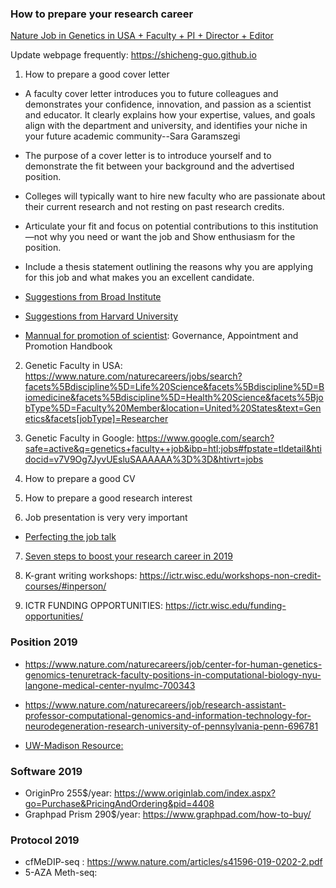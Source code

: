 ### How to prepare your research career

[Nature Job in Genetics in USA + Faculty + PI + Director + Editor](https://www.nature.com/naturecareers/jobs/search?facets%5Bdiscipline%5D=Life%20Science&facets%5Bdiscipline%5D=Biomedicine&facets%5Bdiscipline%5D=Health%20Science&facets%5BjobType%5D=Faculty%20Member&facets%5BjobType%5D=Researcher&facets%5BjobType%5D=Director&facets%5BjobType%5D=Head%20of%20Department&facets%5BjobType%5D=Principal%20Investigator&facets%5BjobType%5D=Project%20Manager&facets%5BjobType%5D=Editor&location=United%20States&location_range=25&sort=newest&text=Genetics&facets[discipline]=Environmental%20Science)

Update webpage frequently: https://shicheng-guo.github.io

1. How to prepare a good cover letter
* A faculty cover letter introduces you to future colleagues and demonstrates your confidence, innovation, and passion as a scientist and educator. It clearly explains how your expertise, values, and goals align with the department and university, and identifies your niche in your future academic community--Sara Garamszegi
* The purpose of a cover letter is to introduce yourself and to demonstrate the fit between your background and the advertised position. 
* Colleges will typically want to hire new faculty who are passionate about their current research and not resting on past research credits.
* Articulate your fit and focus on potential contributions to this institution—not why you need or want the job and Show enthusiasm for the position.
* Include a thesis statement outlining the reasons why you are applying for this job and what makes you an excellent candidate.
* [Suggestions from Broad Institute](https://github.com/Shicheng-Guo/ResearchCareer/blob/master/Cover%20letter%20for%20a%20faculty%20position%20_%20Broad%20Institute%20of%20MIT%20and%20Harvard.pdf)
* [Suggestions from Harvard University](gsas-cvs-and-cover-letters.pdf)

* [Mannual for promotion of scientist](https://fa.hms.harvard.edu/files/hmsofa/files/fom_handbook_current_issue.dec2018v2.pdf): Governance, Appointment and Promotion Handbook

2. Genetic Faculty in USA: https://www.nature.com/naturecareers/jobs/search?facets%5Bdiscipline%5D=Life%20Science&facets%5Bdiscipline%5D=Biomedicine&facets%5Bdiscipline%5D=Health%20Science&facets%5BjobType%5D=Faculty%20Member&location=United%20States&text=Genetics&facets[jobType]=Researcher

3. Genetic Faculty in Google: https://www.google.com/search?safe=active&q=genetics+faculty++job&ibp=htl;jobs#fpstate=tldetail&htidocid=v7V9Og7JyvUEsluSAAAAAA%3D%3D&htivrt=jobs

4. How to prepare a good CV


5. How to prepare a good research interest


6. Job presentation is very very important
* [Perfecting the job talk](PerfectingTheJobTalk-JE.pdf)

7. [Seven steps to boost your research career in 2019](https://www.nature.com/articles/d41586-018-07807-x)

8. K-grant writing workshops: https://ictr.wisc.edu/workshops-non-credit-courses/#inperson/

9. ICTR FUNDING OPPORTUNITIES: https://ictr.wisc.edu/funding-opportunities/


### Position 2019

* https://www.nature.com/naturecareers/job/center-for-human-genetics-genomics-tenuretrack-faculty-positions-in-computational-biology-nyu-langone-medical-center-nyulmc-700343 

* https://www.nature.com/naturecareers/job/research-assistant-professor-computational-genomics-and-information-technology-for-neurodegeneration-research-university-of-pennsylvania-penn-696781

* [UW-Madison Resource: ](https://cancer.wisc.edu/research/shared-resources/)

### Software 2019

* OriginPro 255$/year: https://www.originlab.com/index.aspx?go=Purchase&PricingAndOrdering&pid=4408
* Graphpad Prism 290$/year: https://www.graphpad.com/how-to-buy/

### Protocol 2019
* cfMeDIP-seq : https://www.nature.com/articles/s41596-019-0202-2.pdf
* 5-AZA Meth-seq: 
